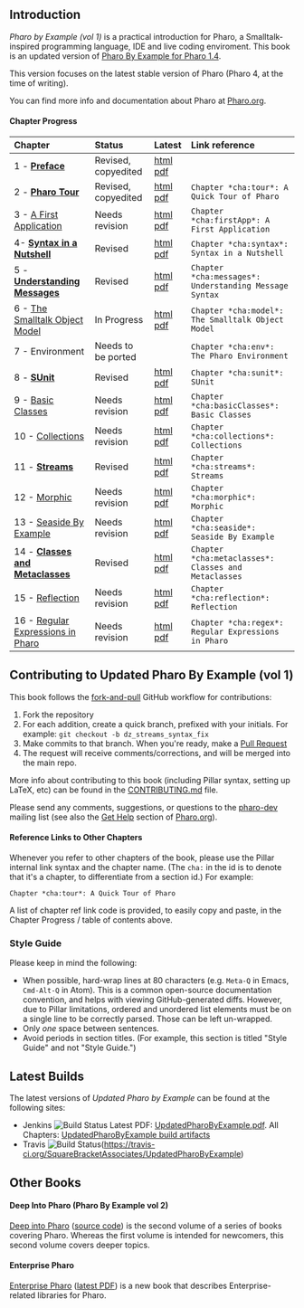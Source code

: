 ## Introduction

*Pharo by Example (vol 1)* is a practical introduction for Pharo, a Smalltalk-inspired programming language, IDE and live coding enviroment. This book is an updated version of [Pharo By Example for Pharo 1.4](https://github.com/SquareBracketAssociates/PharoByExample-english).

This version focuses on the latest stable version of Pharo (Pharo 4, at the time of writing).

You can find more info and documentation about Pharo at [Pharo.org](http://pharo.org/).

#### Chapter Progress

Chapter | Status | Latest | Link reference |
:-------|:-------|:-------|:----------------
1 - **[Preface](Preface/)** | Revised, copyedited | [html](https://ci.inria.fr/pharo-contribution/job/UpdatedPharoByExample/lastSuccessfulBuild/artifact/Preface/Preface.pillar.html) [pdf](https://ci.inria.fr/pharo-contribution/job/UpdatedPharoByExample/lastSuccessfulBuild/artifact/Preface/Preface.pillar.pdf) |
2 - **[Pharo Tour](PharoTour)** | Revised, copyedited | [html](https://ci.inria.fr/pharo-contribution/job/UpdatedPharoByExample/lastSuccessfulBuild/artifact/PharoTour/PharoTour.pillar.html) [pdf](https://ci.inria.fr/pharo-contribution/job/UpdatedPharoByExample/lastSuccessfulBuild/artifact/PharoTour/PharoTour.pillar.pdf) | `Chapter *cha:tour*: A Quick Tour of Pharo`
3 - [A First Application](FirstApplication/) | Needs revision | [html](https://ci.inria.fr/pharo-contribution/job/UpdatedPharoByExample/lastSuccessfulBuild/artifact/FirstApplication/FirstApplication.pier.html) [pdf](https://ci.inria.fr/pharo-contribution/job/UpdatedPharoByExample/lastSuccessfulBuild/artifact/FirstApplication/FirstApplication.pier.pdf) | `Chapter *cha:firstApp*: A First Application`
4- **[Syntax in a Nutshell](SyntaxNutshell/)** | Revised | [html](https://ci.inria.fr/pharo-contribution/job/UpdatedPharoByExample/lastSuccessfulBuild/artifact/SyntaxNutshell/SyntaxNutshell.pillar.html) [pdf](https://ci.inria.fr/pharo-contribution/job/UpdatedPharoByExample/lastSuccessfulBuild/artifact/SyntaxNutshell/SyntaxNutshell.pillar.pdf) | `Chapter *cha:syntax*: Syntax in a Nutshell`
5 - **[Understanding Messages](UnderstandingMessage/)** | Revised | [html](https://ci.inria.fr/pharo-contribution/job/UpdatedPharoByExample/lastSuccessfulBuild/artifact/UnderstandingMessage/UnderstandingMessage.pillar.html) [pdf](https://ci.inria.fr/pharo-contribution/job/UpdatedPharoByExample/lastSuccessfulBuild/artifact/UnderstandingMessage/UnderstandingMessage.pillar.pdf) | `Chapter *cha:messages*: Understanding Message Syntax`
6 - [The Smalltalk Object Model](SmalltalkObjectModel/) | In Progress | [html](https://ci.inria.fr/pharo-contribution/job/UpdatedPharoByExample/lastSuccessfulBuild/artifact/SmalltalkObjectModel/SmalltalkObjectModel.pier.html) [pdf](https://ci.inria.fr/pharo-contribution/job/UpdatedPharoByExample/lastSuccessfulBuild/artifact/SmalltalkObjectModel/SmalltalkObjectModel.pier.pdf) | `Chapter *cha:model*: The Smalltalk Object Model`
7 - Environment | Needs to be ported | | `Chapter *cha:env*: The Pharo Environment`
8 - **[SUnit](SUnit/)** | Revised | [html](https://ci.inria.fr/pharo-contribution/job/UpdatedPharoByExample/lastSuccessfulBuild/artifact/SUnit/SUnit.pillar.html) [pdf](https://ci.inria.fr/pharo-contribution/job/UpdatedPharoByExample/lastSuccessfulBuild/artifact/SUnit/SUnit.pillar.pdf) | `Chapter *cha:sunit*: SUnit`
9 - [Basic Classes](BasicClasses/) | Needs revision | [html](https://ci.inria.fr/pharo-contribution/job/UpdatedPharoByExample/lastSuccessfulBuild/artifact/BasicClasses/BasicClasses.pier.html) [pdf](https://ci.inria.fr/pharo-contribution/job/UpdatedPharoByExample/lastSuccessfulBuild/artifact/BasicClasses/BasicClasses.pier.pdf) | `Chapter *cha:basicClasses*: Basic Classes`
10 - [Collections](Collections/) | Needs revision | [html](https://ci.inria.fr/pharo-contribution/job/UpdatedPharoByExample/lastSuccessfulBuild/artifact/Collections/Collections.pier.html) [pdf](https://ci.inria.fr/pharo-contribution/job/UpdatedPharoByExample/lastSuccessfulBuild/artifact/Collections/Collections.pier.pdf) | `Chapter *cha:collections*: Collections`
11 - **[Streams](Streams/)** | Revised | [html](https://ci.inria.fr/pharo-contribution/job/UpdatedPharoByExample/lastSuccessfulBuild/artifact/Streams/Streams.pillar.html) [pdf](https://ci.inria.fr/pharo-contribution/job/UpdatedPharoByExample/lastSuccessfulBuild/artifact/Streams/Streams.pillar.pdf) | `Chapter *cha:streams*: Streams`
12 - [Morphic](Morphic/) | Needs revision | [html](https://ci.inria.fr/pharo-contribution/job/UpdatedPharoByExample/lastSuccessfulBuild/artifact/Morphic/Morphic.pier.html) [pdf](https://ci.inria.fr/pharo-contribution/job/UpdatedPharoByExample/lastSuccessfulBuild/artifact/Morphic/Morphic.pier.pdf) | `Chapter *cha:morphic*: Morphic`
13 - [Seaside By Example](Seaside/) | Needs revision | [html](https://ci.inria.fr/pharo-contribution/job/UpdatedPharoByExample/lastSuccessfulBuild/artifact/Seaside/Seaside.pier.html) [pdf](https://ci.inria.fr/pharo-contribution/job/UpdatedPharoByExample/lastSuccessfulBuild/artifact/Seaside/Seaside.pier.pdf) | `Chapter *cha:seaside*: Seaside By Example`
14 - **[Classes and Metaclasses](Metaclasses/)** | Revised | [html](https://ci.inria.fr/pharo-contribution/job/UpdatedPharoByExample/lastSuccessfulBuild/artifact/Metaclasses/Metaclasses.pillar.html) [pdf](https://ci.inria.fr/pharo-contribution/job/UpdatedPharoByExample/lastSuccessfulBuild/artifact/Metaclasses/Metaclasses.pillar.pdf) | `Chapter *cha:metaclasses*: Classes and Metaclasses`
15 - [Reflection](Reflection/) | Needs revision | [html](https://ci.inria.fr/pharo-contribution/job/UpdatedPharoByExample/lastSuccessfulBuild/artifact/Reflection/Reflection.pier.html) [pdf](https://ci.inria.fr/pharo-contribution/job/UpdatedPharoByExample/lastSuccessfulBuild/artifact/Reflection/Reflection.pier.pdf) | `Chapter *cha:reflection*: Reflection`
16 - [Regular Expressions in Pharo](Regex/) | Needs revision | [html](https://ci.inria.fr/pharo-contribution/job/UpdatedPharoByExample/lastSuccessfulBuild/artifact/Regex/Regex.pier.html) [pdf](https://ci.inria.fr/pharo-contribution/job/UpdatedPharoByExample/lastSuccessfulBuild/artifact/Regex/Regex.pier.pdf) | `Chapter *cha:regex*: Regular Expressions in Pharo`

## Contributing to Updated Pharo By Example (vol 1)
This book follows the
[fork-and-pull](https://help.github.com/articles/using-pull-requests/#fork--pull)
GitHub workflow for contributions:

1. Fork the repository
2. For each addition, create a quick branch, prefixed with your initials. For
    example: `git checkout -b dz_streams_syntax_fix`
3. Make commits to that branch. When you're ready, make a
    [Pull Request](https://help.github.com/articles/using-pull-requests/#sending-the-pull-request)
4. The request will receive comments/corrections, and will be merged into the
    main repo.

More info about contributing to this book (including Pillar syntax, setting up
LaTeX, etc) can be found in the [CONTRIBUTING.md](CONTRIBUTING.md) file.

Please send any comments, suggestions, or questions to the [pharo-dev](http://lists.pharo.org/mailman/listinfo/pharo-users_lists.pharo.org)
mailing list (see also the [Get Help](http://www.pharo.org/community) section of [Pharo.org](http://www.pharo.org/)).

#### Reference Links to Other Chapters

Whenever you refer to other chapters of the book, please use the Pillar internal
link syntax and the chapter name. (The `cha:` in the id is to denote that it's
a chapter, to differentiate from a section id.) For example:

`Chapter *cha:tour*: A Quick Tour of Pharo`

A list of chapter ref link code is provided, to easily copy and paste, in the
Chapter Progress / table of contents above.

### Style Guide
Please keep in mind the following:

* When possible, hard-wrap lines at 80 characters (e.g. `Meta-Q` in Emacs,
    `Cmd-Alt-Q` in Atom). This is a common open-source documentation convention,
    and helps with viewing GitHub-generated diffs.
    However, due to Pillar limitations, ordered and unordered list elements must
    be on a single line to be correctly parsed. Those can be left un-wrapped.
* Only *one* space between sentences.
* Avoid periods in section titles. (For example, this section is titled "Style Guide"
    and not "Style Guide.")

## Latest Builds

The latest versions of *Updated Pharo by Example* can be found at the following sites:

* Jenkins ![Build Status](https://ci.inria.fr/pharo-contribution/buildStatus/icon?job=UpdatedPharoByExample)
    Latest PDF: [UpdatedPharoByExample.pdf](https://ci.inria.fr/pharo-contribution/view/Books/job/UpdatedPharoByExample/lastSuccessfulBuild/artifact/book-result/UpdatedPharoByExample.pdf). All Chapters: [UpdatedPharoByExample build artifacts](https://ci.inria.fr/pharo-contribution/job/UpdatedPharoByExample/lastSuccessfulBuild/artifact/)
* Travis ![Build Status](https://travis-ci.org/SquareBracketAssociates/UpdatedPharoByExample.svg?branch=master)(https://travis-ci.org/SquareBracketAssociates/UpdatedPharoByExample)

## Other Books
#### Deep Into Pharo (Pharo By Example vol 2)
[Deep into Pharo](http://www.deepintopharo.com/) ([source code](https://gforge.inria.fr/scm/viewvc.php/PharoByExampleTwo-Eng/?root=pharobooks)) is the second volume of a series of books covering Pharo. Whereas the first volume is intended for newcomers, this second volume covers deeper topics.

#### Enterprise Pharo
[Enterprise Pharo](https://github.com/SquareBracketAssociates/EnterprisePharo) ([latest PDF](https://ci.inria.fr/pharo-contribution/job/PharoForTheEnterprise/lastSuccessfulBuild/artifact/EnterprisePharo.pdf)) is a new book that describes Enterprise-related libraries for Pharo.
